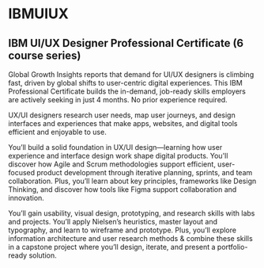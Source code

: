# IBMUIUX
## IBM UI/UX Designer Professional Certificate (6 course series)

Global Growth Insights reports that demand for UI/UX designers is climbing fast, driven by global shifts to user-centric digital experiences. This IBM Professional Certificate builds the in-demand, job-ready skills employers are actively seeking in just 4 months. No prior experience required.   

UX/UI designers research user needs, map user journeys, and design interfaces and experiences that make apps, websites, and digital tools efficient and enjoyable to use.   

You’ll build a solid foundation in UX/UI design—learning how user experience and interface design work shape digital products. You'll discover how Agile and Scrum methodologies support efficient, user-focused product development through iterative planning, sprints, and team collaboration. Plus, you’ll learn about key principles, frameworks like Design Thinking, and discover how tools like Figma support collaboration and innovation.   

You’ll gain usability, visual design, prototyping, and research skills with labs and projects. You’ll apply Nielsen’s heuristics, master layout and typography, and learn to wireframe and prototype. Plus, you’ll explore information architecture and user research methods & combine these skills in a capstone project where you’ll design, iterate, and present a portfolio-ready solution.   


